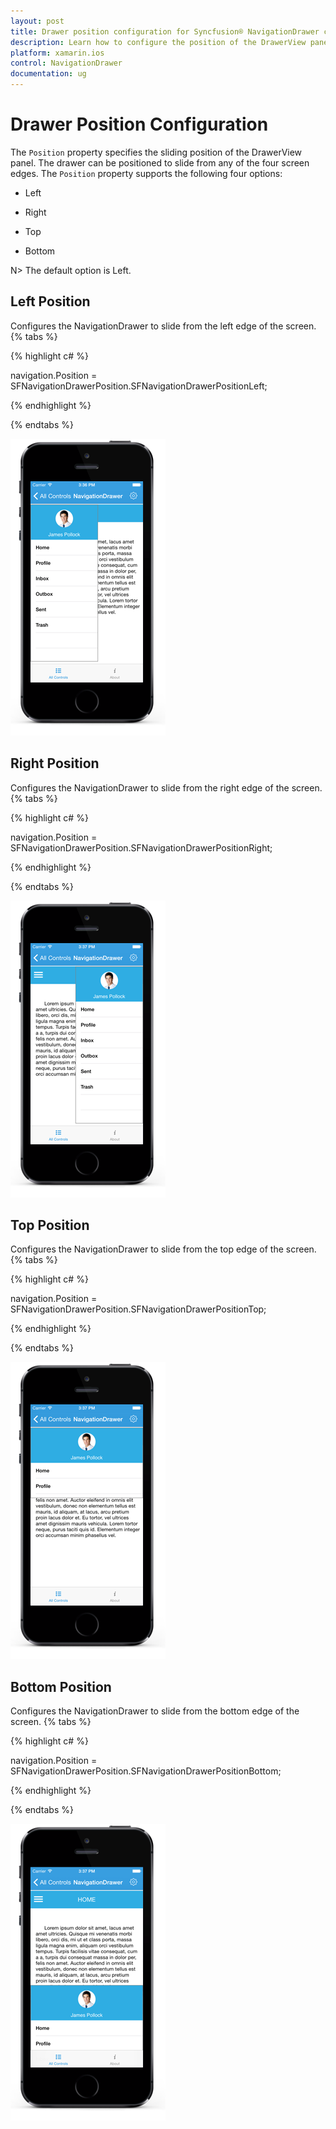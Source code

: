 ```yaml
---
layout: post
title: Drawer position configuration for Syncfusion® NavigationDrawer control in Xamarin.iOS
description: Learn how to configure the position of the DrawerView panel in NavigationDrawer control.
platform: xamarin.ios
control: NavigationDrawer
documentation: ug
---
```


# Drawer Position Configuration

The `Position` property specifies the sliding position of the DrawerView panel. The drawer can be positioned to slide from any of the four screen edges. The `Position` property supports the following four options:
* Left

* Right

* Top

* Bottom

N> The default option is Left.

## Left Position

Configures the NavigationDrawer to slide from the left edge of the screen.
{% tabs %}

{% highlight c# %}

navigation.Position = SFNavigationDrawerPosition.SFNavigationDrawerPositionLeft;

{% endhighlight %}

{% endtabs %}

![Left position drawer example](images/left.png)

## Right Position

Configures the NavigationDrawer to slide from the right edge of the screen.
{% tabs %}

{% highlight c# %}

navigation.Position = SFNavigationDrawerPosition.SFNavigationDrawerPositionRight;

{% endhighlight %}

{% endtabs %}

![Right position drawer example](images/Right.png)

## Top Position

Configures the NavigationDrawer to slide from the top edge of the screen.
{% tabs %}

{% highlight c# %}

navigation.Position = SFNavigationDrawerPosition.SFNavigationDrawerPositionTop;

{% endhighlight %}

{% endtabs %}

![Top position drawer example](images/Top.png)

## Bottom Position

Configures the NavigationDrawer to slide from the bottom edge of the screen.
{% tabs %}

{% highlight c# %}

navigation.Position = SFNavigationDrawerPosition.SFNavigationDrawerPositionBottom;

{% endhighlight %}

{% endtabs %}

![Bottom position drawer example](images/bottom.png)

